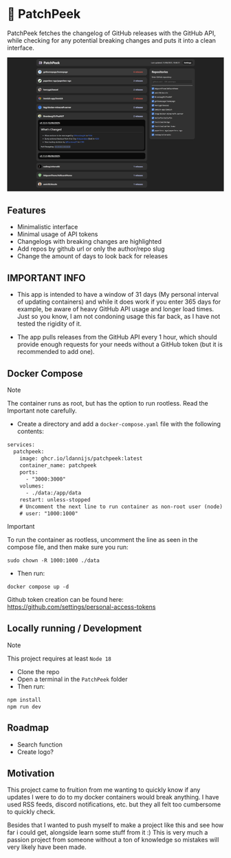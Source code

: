 # 👀 PatchPeek

PatchPeek fetches the changelog of GitHub releases with the GitHub API, while checking for any potential breaking changes and puts it into a clean interface.

![](screenshot.png)

## Features

- Minimalistic interface
- Minimal usage of API tokens
- Changelogs with breaking changes are highlighted
- Add repos by github url or only the author/repo slug
- Change the amount of days to look back for releases

## IMPORTANT INFO

- This app is intended to have a window of 31 days (My personal interval of updating containers) and while it does work if you enter 365 days for example, be aware of heavy GitHub API usage and longer load times. Just so you know, I am not condoning usage this far back, as I have not tested the rigidity of it.

- The app pulls releases from the GitHub API every 1 hour, which should provide enough requests for your needs without a GitHub token (but it is recommended to add one).

## Docker Compose

> [!NOTE]
> The container runs as root, but has the option to run rootless. Read the Important note carefully.

- Create a directory and add a `docker-compose.yaml` file with the following contents:

```
services:
  patchpeek:
    image: ghcr.io/ldannijs/patchpeek:latest
    container_name: patchpeek
    ports:
      - "3000:3000"
    volumes:
      - ./data:/app/data
    restart: unless-stopped
    # Uncomment the next line to run container as non-root user (node)
    # user: "1000:1000"
```

> [!IMPORTANT]
> To run the container as rootless, uncomment the line as seen in the compose file, and then make sure you run:
>
> ```
> sudo chown -R 1000:1000 ./data
> ```

- Then run:

```
docker compose up -d
```

Github token creation can be found here: https://github.com/settings/personal-access-tokens

## Locally running / Development

> [!NOTE]
> This project requires at least `Node 18`

- Clone the repo
- Open a terminal in the `PatchPeek` folder
- Then run:

```
npm install
npm run dev
```

## Roadmap

- Search function
- Create logo?

## Motivation

This project came to fruition from me wanting to quickly know if any updates I were to do to my docker containers would break anything. I have used RSS feeds, discord notifications, etc. but they all felt too cumbersome to quickly check.

Besides that I wanted to push myself to make a project like this and see how far i could get, alongside learn some stuff from it :) This is very much a passion project from someone without a ton of knowledge so mistakes will very likely have been made.
